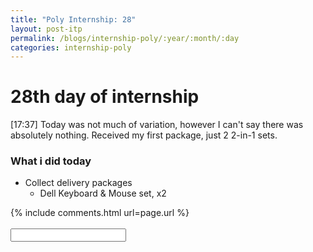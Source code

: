 ```yaml
---
title: "Poly Internship: 28"
layout: post-itp
permalink: /blogs/internship-poly/:year/:month/:day
categories: internship-poly
---
```

# 28th day of internship

<span class="timestamp">[17:37]</span> Today was not much of variation, however I can't say there was absolutely nothing. Received my first package, just 2 2-in-1 sets.

### What i did today
* Collect delivery packages
    * Dell Keyboard & Mouse set, x2


{% include comments.html url=page.url %}
<br><br>
<input id="password-input" type="password" class="text-secret" onkeyup="unlock()">

<span class="disable-selection" id="truth" style="display:none;">I feel like i've become a bit numb after the mental hailstorm that i partook in the last 2 days, not including today. Maybe it's because Good Friday is getting closer. It's so close i can taste it.<br><br> I've figured that ghosting more than a week would absolutely not fix anything. The only concern I have now is the fact that I have to be in Woodlands North for cell group. oh lord help me. i have no idea how other cell leaders handle this. maybe i should really just get a driver's licence. oh gosh it's gonna be like this until covid decreases so that we can gather back to 10 ppl :'(</span>